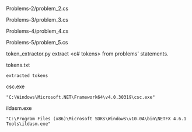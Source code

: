 Problems-2/problem_2.cs

Problems-3/problem_3.cs

Problems-4/problem_4.cs

Problems-5/problem_5.cs

token_extractor.py
	extract <c# tokens> from problems' statements.

tokens.txt

	extracted tokens

csc.exe

	"C:\Windows\Microsoft.NET\Framework64\v4.0.30319\csc.exe"

ildasm.exe

	"C:\Program Files (x86)\Microsoft SDKs\Windows\v10.0A\bin\NETFX 4.6.1 Tools\ildasm.exe"
